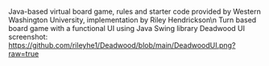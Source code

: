 Java-based virtual board game, rules and starter code provided by Western Washington University, implementation by Riley Hendrickson\n
Turn based board game with a functional UI using Java Swing library
Deadwood UI screenshot: https://github.com/rileyhe1/Deadwood/blob/main/DeadwoodUI.png?raw=true
